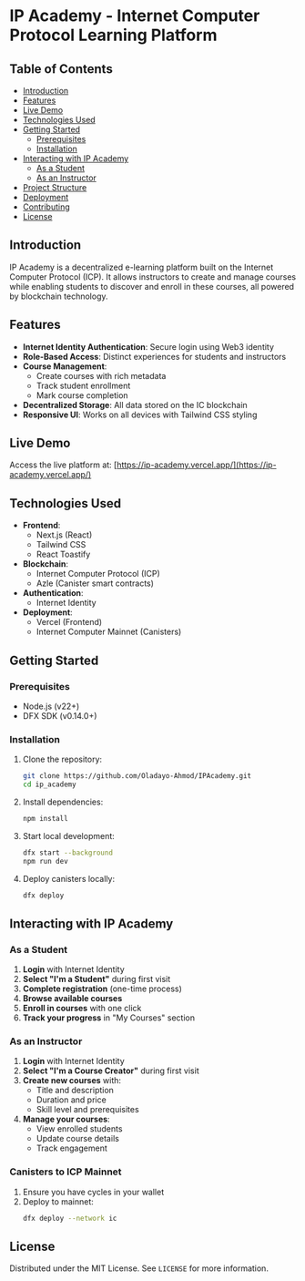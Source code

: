 # IP Academy - Internet Computer Protocol Learning Platform


## Table of Contents
- [Introduction](#introduction)
- [Features](#features)
- [Live Demo](#live-demo)
- [Technologies Used](#technologies-used)
- [Getting Started](#getting-started)
  - [Prerequisites](#prerequisites)
  - [Installation](#installation)
- [Interacting with IP Academy](#interacting-with-ip-academy)
  - [As a Student](#as-a-student)
  - [As an Instructor](#as-an-instructor)
- [Project Structure](#project-structure)
- [Deployment](#deployment)
- [Contributing](#contributing)
- [License](#license)

## Introduction

IP Academy is a decentralized e-learning platform built on the Internet Computer Protocol (ICP). It allows instructors to create and manage courses while enabling students to discover and enroll in these courses, all powered by blockchain technology.

## Features

- **Internet Identity Authentication**: Secure login using Web3 identity
- **Role-Based Access**: Distinct experiences for students and instructors
- **Course Management**:
  - Create courses with rich metadata
  - Track student enrollment
  - Mark course completion
- **Decentralized Storage**: All data stored on the IC blockchain
- **Responsive UI**: Works on all devices with Tailwind CSS styling

## Live Demo

Access the live platform at: [https://ip-academy.vercel.app/](https://ip-academy.vercel.app/)

## Technologies Used

- **Frontend**:
  - Next.js (React)
  - Tailwind CSS
  - React Toastify
- **Blockchain**:
  - Internet Computer Protocol (ICP)
  - Azle (Canister smart contracts)
- **Authentication**:
  - Internet Identity
- **Deployment**:
  - Vercel (Frontend)
  - Internet Computer Mainnet (Canisters)

## Getting Started

### Prerequisites

- Node.js (v22+)
- DFX SDK (v0.14.0+)

### Installation

1. Clone the repository:
   ```bash
   git clone https://github.com/Oladayo-Ahmod/IPAcademy.git
   cd ip_academy
   ```

2. Install dependencies:
   ```bash
   npm install
   ```

3. Start local development:
   ```bash
   dfx start --background
   npm run dev
   ```

4. Deploy canisters locally:
   ```bash
   dfx deploy
   ```

## Interacting with IP Academy

### As a Student

1. **Login** with Internet Identity
2. **Select "I'm a Student"** during first visit
3. **Complete registration** (one-time process)
4. **Browse available courses**
5. **Enroll in courses** with one click
6. **Track your progress** in "My Courses" section

### As an Instructor

1. **Login** with Internet Identity
2. **Select "I'm a Course Creator"** during first visit
3. **Create new courses** with:
   - Title and description
   - Duration and price
   - Skill level and prerequisites
4. **Manage your courses**:
   - View enrolled students
   - Update course details
   - Track engagement



### Canisters to ICP Mainnet

1. Ensure you have cycles in your wallet
2. Deploy to mainnet:
   ```bash
   dfx deploy --network ic
   ```

## License

Distributed under the MIT License. See `LICENSE` for more information.
